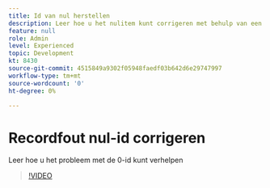 ```yaml
---
title: Id van nul herstellen
description: Leer hoe u het nulitem kunt corrigeren met behulp van een invoegquery
feature: null
role: Admin
level: Experienced
topic: Development
kt: 8430
source-git-commit: 4515849a9302f05948faedf03b642d6e29747997
workflow-type: tm+mt
source-wordcount: '0'
ht-degree: 0%

---
```



# Recordfout nul-id corrigeren

Leer hoe u het probleem met de 0-id kunt verhelpen
>[!VIDEO](https://video.tv.adobe.com/v/335987?quality=12)
